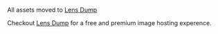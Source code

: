 All assets moved to [Lens Dump](https://lensdump.com/a/HjiLC)

Checkout [Lens Dump](lensdump.com) for a free and premium image hosting experence.